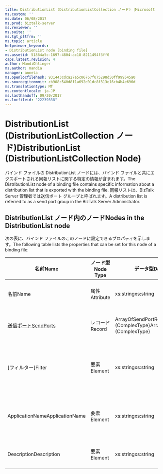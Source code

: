 ```yaml
---
title: DistributionList (DistributionListCollection ノード) |Microsoft ドキュメント
ms.custom: ''
ms.date: 06/08/2017
ms.prod: biztalk-server
ms.reviewer: ''
ms.suite: ''
ms.tgt_pltfrm: ''
ms.topic: article
helpviewer_keywords:
- DistributionList node [binding file]
ms.assetid: 51864a5c-1697-4804-ac18-8211494f3ff0
caps.latest.revision: 4
author: MandiOhlinger
ms.author: mandia
manager: anneta
ms.openlocfilehash: 931443cdca27e5c06767f075298d50ff999545a0
ms.sourcegitcommit: cb908c540d8f1a692d01dc8f313e16cb4b4e696d
ms.translationtype: MT
ms.contentlocale: ja-JP
ms.lasthandoff: 09/20/2017
ms.locfileid: "22239338"
---
```

# <a name="distributionlist-distributionlistcollection-node"></a><span data-ttu-id="84069-102">DistributionList (DistributionListCollection ノード)</span><span class="sxs-lookup"><span data-stu-id="84069-102">DistributionList (DistributionListCollection Node)</span></span>
<span data-ttu-id="84069-103">バインド ファイルの DistributionList ノードには、バインド ファイルと共にエクスポートされる同報リストに関する特定の情報が含まれます。</span><span class="sxs-lookup"><span data-stu-id="84069-103">The DistributionList node of a binding file contains specific information about a distribution list that is exported with the binding file.</span></span> <span data-ttu-id="84069-104">同報リストは、BizTalk Server 管理者では送信ポート グループと呼ばれます。</span><span class="sxs-lookup"><span data-stu-id="84069-104">A distribution list is referred to as a send port group in the BizTalk Server Administrator.</span></span>  
  
## <a name="nodes-in-the-distributionlist-node"></a><span data-ttu-id="84069-105">DistributionList ノード内のノード</span><span class="sxs-lookup"><span data-stu-id="84069-105">Nodes in the DistributionList node</span></span>  
 <span data-ttu-id="84069-106">次の表に、バインド ファイルのこのノードに設定できるプロパティを示します。</span><span class="sxs-lookup"><span data-stu-id="84069-106">The following table lists the properties that can be set for this node of a binding file:</span></span>  
  
|<span data-ttu-id="84069-107">**名前**</span><span class="sxs-lookup"><span data-stu-id="84069-107">**Name**</span></span>|<span data-ttu-id="84069-108">**ノード型**</span><span class="sxs-lookup"><span data-stu-id="84069-108">**Node Type**</span></span>|<span data-ttu-id="84069-109">**データ型**</span><span class="sxs-lookup"><span data-stu-id="84069-109">**Data Type**</span></span>|<span data-ttu-id="84069-110">**Description**</span><span class="sxs-lookup"><span data-stu-id="84069-110">**Description**</span></span>|<span data-ttu-id="84069-111">**制限**</span><span class="sxs-lookup"><span data-stu-id="84069-111">**Restrictions**</span></span>|<span data-ttu-id="84069-112">**コメント**</span><span class="sxs-lookup"><span data-stu-id="84069-112">**Comments**</span></span>|  
|--------------|-------------------|-------------------|---------------------|----------------------|------------------|  
|<span data-ttu-id="84069-113">名前</span><span class="sxs-lookup"><span data-stu-id="84069-113">Name</span></span>|<span data-ttu-id="84069-114">属性</span><span class="sxs-lookup"><span data-stu-id="84069-114">Attribute</span></span>|<span data-ttu-id="84069-115">xs:string</span><span class="sxs-lookup"><span data-stu-id="84069-115">xs:string</span></span>|<span data-ttu-id="84069-116">同報リストの名前を指定します。</span><span class="sxs-lookup"><span data-stu-id="84069-116">Specifies the name of the distribution list.</span></span>|<span data-ttu-id="84069-117">任意</span><span class="sxs-lookup"><span data-stu-id="84069-117">Not required</span></span>|<span data-ttu-id="84069-118">既定値: 空</span><span class="sxs-lookup"><span data-stu-id="84069-118">Default value: empty</span></span>|  
|[<span data-ttu-id="84069-119">送信ポート</span><span class="sxs-lookup"><span data-stu-id="84069-119">SendPorts</span></span>](../core/sendports-distributionlist-node.md)|<span data-ttu-id="84069-120">レコード</span><span class="sxs-lookup"><span data-stu-id="84069-120">Record</span></span>|<span data-ttu-id="84069-121">ArrayOfSendPortRef (ComplexType)</span><span class="sxs-lookup"><span data-stu-id="84069-121">ArrayOfSendPortRef (ComplexType)</span></span>|<span data-ttu-id="84069-122">同報リストに含まれる送信ポートを指定します。</span><span class="sxs-lookup"><span data-stu-id="84069-122">Specifies the send port or send ports included in the distribution list.</span></span>|<span data-ttu-id="84069-123">任意</span><span class="sxs-lookup"><span data-stu-id="84069-123">Not required</span></span>|<span data-ttu-id="84069-124">既定値: なし</span><span class="sxs-lookup"><span data-stu-id="84069-124">Default value: none</span></span>|  
|<span data-ttu-id="84069-125">[フィルター]</span><span class="sxs-lookup"><span data-stu-id="84069-125">Filter</span></span>|<span data-ttu-id="84069-126">要素</span><span class="sxs-lookup"><span data-stu-id="84069-126">Element</span></span>|<span data-ttu-id="84069-127">xs:string</span><span class="sxs-lookup"><span data-stu-id="84069-127">xs:string</span></span>|<span data-ttu-id="84069-128">この同報リストで使用されるオプションのフィルター式の名前を指定します。</span><span class="sxs-lookup"><span data-stu-id="84069-128">Specifies the name of the optional filter expression used on this distribution list.</span></span>|<span data-ttu-id="84069-129">必須</span><span class="sxs-lookup"><span data-stu-id="84069-129">Required</span></span>|<span data-ttu-id="84069-130">既定値: 空</span><span class="sxs-lookup"><span data-stu-id="84069-130">Default value: empty</span></span>|  
|<span data-ttu-id="84069-131">ApplicationName</span><span class="sxs-lookup"><span data-stu-id="84069-131">ApplicationName</span></span>|<span data-ttu-id="84069-132">要素</span><span class="sxs-lookup"><span data-stu-id="84069-132">Element</span></span>|<span data-ttu-id="84069-133">xs:string</span><span class="sxs-lookup"><span data-stu-id="84069-133">xs:string</span></span>|<span data-ttu-id="84069-134">同報リストが関連付けられているアプリケーションの名前を指定します。</span><span class="sxs-lookup"><span data-stu-id="84069-134">Specifies the name of the application that the distribution list is associated with.</span></span>|<span data-ttu-id="84069-135">必須</span><span class="sxs-lookup"><span data-stu-id="84069-135">Required</span></span>|<span data-ttu-id="84069-136">既定値: 空</span><span class="sxs-lookup"><span data-stu-id="84069-136">Default value: empty</span></span>|  
|<span data-ttu-id="84069-137">Description</span><span class="sxs-lookup"><span data-stu-id="84069-137">Description</span></span>|<span data-ttu-id="84069-138">要素</span><span class="sxs-lookup"><span data-stu-id="84069-138">Element</span></span>|<span data-ttu-id="84069-139">xs:string</span><span class="sxs-lookup"><span data-stu-id="84069-139">xs:string</span></span>|<span data-ttu-id="84069-140">同報リストの説明を指定します。</span><span class="sxs-lookup"><span data-stu-id="84069-140">Specifies a description for the distribution list.</span></span>|<span data-ttu-id="84069-141">必須</span><span class="sxs-lookup"><span data-stu-id="84069-141">Required</span></span>|<span data-ttu-id="84069-142">既定値: 空</span><span class="sxs-lookup"><span data-stu-id="84069-142">Default value: empty</span></span>|